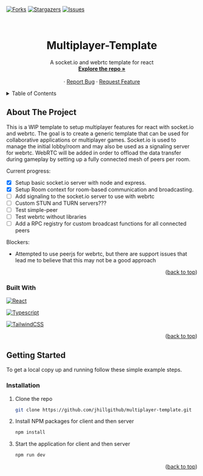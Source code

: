 <a name="readme-top"></a>

[![Forks][forks-shield]][forks-url]
[![Stargazers][stars-shield]][stars-url]
[![Issues][issues-shield]][issues-url]

<br />

<h1 align="center">Multiplayer-Template</h1>

  <p align="center">
    A socket.io and webrtc template for react
    <br />
    <a href="https://github.com/jhillgithub/multiplayer-template"><strong>Explore the repo »</strong></a>
    <br />
    <br />
    ·
    <a href="https://github.com/jhillgithub/multiplayer-template/issues">Report Bug</a>
    ·
    <a href="https://github.com/jhillgithub/multiplayer-template/issues">Request Feature</a>
  </p>
</div>

<!-- TABLE OF CONTENTS -->
<details>
  <summary>Table of Contents</summary>
  <ol>
    <li>
      <a href="#about-the-project">About The Project</a>
      <ul>
        <li><a href="#built-with">Built With</a></li>
      </ul>
    </li>
    <li>
      <a href="#getting-started">Getting Started</a>
      <ul>
        <li><a href="#installation">Installation</a></li>
      </ul>
    </li>
  </ol>
</details>

## About The Project

This is a WIP template to setup multiplayer features for react with socket.io and webrtc. The goal is to create a generic template that can be used for collaborative applications or multiplayer games. Socket.io is used to manage the initial lobby/room and may also be used as a signaling server for webrtc. WebRTC will be added in order to offload the data transfer during gameplay by setting up a fully connected mesh of peers per room.

Current progress:

- [x] Setup basic socket.io server with node and express.
- [x] Setup Room context for room-based communication and broadcasting.
- [ ] Add signaling to the socket.io server to use with webrtc
- [ ] Custom STUN and TURN servers???
- [ ] Test simple-peer
- [ ] Test webrtc without libraries
- [ ] Add a RPC registry for custom broadcast functions for all connected peers

Blockers:

- Attempted to use peerjs for webrtc, but there are support issues that lead me to believe that this may not be a good approach

<p align="right">(<a href="#readme-top">back to top</a>)</p>

### Built With

[![React][React.js]][React-url]

[![Typescript][Typescript]][Typescript-url]

[![TailwindCSS][TailwindCSS]][Tailwindcss-url]

<p align="right">(<a href="#readme-top">back to top</a>)</p>

## Getting Started

To get a local copy up and running follow these simple example steps.

### Installation

1. Clone the repo
   ```sh
   git clone https://github.com/jhillgithub/multiplayer-template.git
   ```
2. Install NPM packages for client and then server
   ```sh
   npm install
   ```
3. Start the application for client and then server
   ```sh
   npm run dev
   ```

<p align="right">(<a href="#readme-top">back to top</a>)</p>

<!-- MARKDOWN LINKS & IMAGES -->
<!-- https://www.markdownguide.org/basic-syntax/#reference-style-links -->

[forks-shield]: https://img.shields.io/github/forks/jhillgithub/multiplayer-template.svg?style=for-the-badge
[forks-url]: https://github.com/jhillgithub/multiplayer-template/network/members
[stars-shield]: https://img.shields.io/github/stars/jhillgithub/multiplayer-template.svg?style=for-the-badge
[stars-url]: https://github.com/jhillgithub/multiplayer-template/stargazers
[issues-shield]: https://img.shields.io/github/issues/jhillgithub/multiplayer-template.svg?style=for-the-badge
[issues-url]: https://github.com/jhillgithub/multiplayer-template/issues
[React.js]: https://img.shields.io/badge/React-20232A?style=for-the-badge&logo=react&logoColor=61DAFB
[React-url]: https://reactjs.org/
[TailwindCSS]: https://img.shields.io/badge/tailwindcss-000000?style=for-the-badge&logo=tailwindcss&logoColor=white
[Tailwindcss-url]: https://reactjs.org/
[Typescript]: https://img.shields.io/badge/typescript-000000?style=for-the-badge&logo=typescript&logoColor=white
[Typescript-url]: https://reactjs.org/
